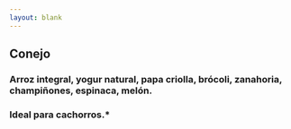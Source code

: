 ```yaml
---
layout: blank
---
```

<turbo-frame id="the_pit" >
  <div style="background-image: url('../../assets/img/circles/escarapela_conejo.jpg')"
  class="bg-cover rounded-full animate-fade-in-down">
    <div class="escarapela border-naranja-300">
    <h2 class="text-4xl">Conejo</h2>
      <h3 class="py-2 mx-8 text-xl font-bold text-center">
        Arroz integral, yogur natural, papa criolla, brócoli, zanahoria, champiñones, espinaca, melón.
      </h3>
      <h3 class="mx-8 text-xl">Ideal para cachorros.*</h3>
    </div>
  </div>
</turbo-frame>
